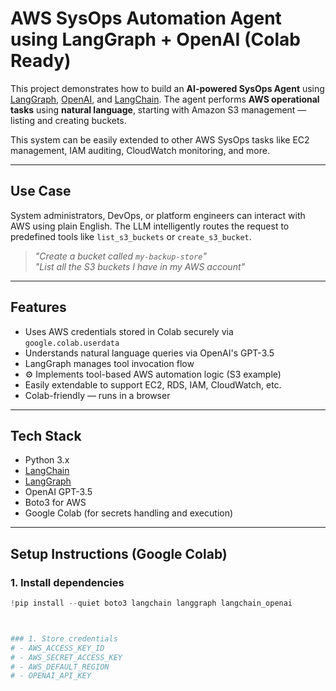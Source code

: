 #  AWS SysOps Automation Agent using LangGraph + OpenAI (Colab Ready)

This project demonstrates how to build an **AI-powered SysOps Agent** using [LangGraph](https://github.com/langchain-ai/langgraph), [OpenAI](https://openai.com), and [LangChain](https://github.com/langchain-ai/langchain). The agent performs **AWS operational tasks** using **natural language**, starting with Amazon S3 management — listing and creating buckets.

This system can be easily extended to other AWS SysOps tasks like EC2 management, IAM auditing, CloudWatch monitoring, and more.

---

##  Use Case

System administrators, DevOps, or platform engineers can interact with AWS using plain English. The LLM intelligently routes the request to predefined tools like `list_s3_buckets` or `create_s3_bucket`.

> _"Create a bucket called `my-backup-store`"_  
> _"List all the S3 buckets I have in my AWS account"_

---

##  Features

-  Uses AWS credentials stored in Colab securely via `google.colab.userdata`
-  Understands natural language queries via OpenAI's GPT-3.5
-  LangGraph manages tool invocation flow
- ⚙ Implements tool-based AWS automation logic (S3 example)
-  Easily extendable to support EC2, RDS, IAM, CloudWatch, etc.
-  Colab-friendly — runs in a browser

---

##  Tech Stack

- Python 3.x
- [LangChain](https://python.langchain.com/)
- [LangGraph](https://github.com/langchain-ai/langgraph)
- OpenAI GPT-3.5
- Boto3 for AWS
- Google Colab (for secrets handling and execution)

---

##  Setup Instructions (Google Colab)

### 1. Install dependencies

```python
!pip install --quiet boto3 langchain langgraph langchain_openai



### 1. Store credentials
# - AWS_ACCESS_KEY_ID
# - AWS_SECRET_ACCESS_KEY
# - AWS_DEFAULT_REGION
# - OPENAI_API_KEY







